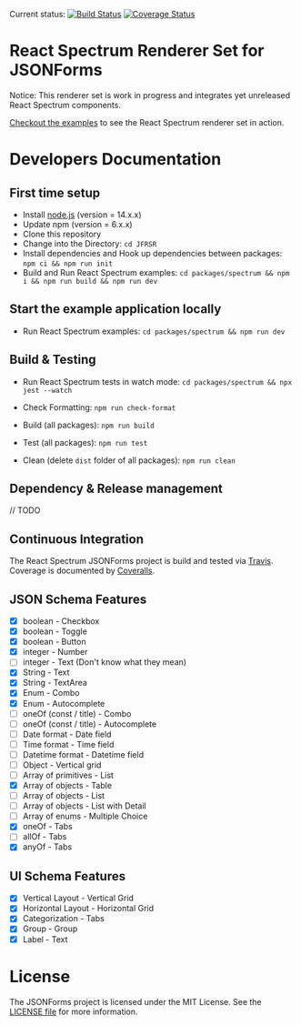 Current status: [![Build Status](https://travis-ci.com/headwirecom/jsonforms-react-spectrum-renderers.svg?branch=master)](https://travis-ci.com/headwirecom/jsonforms-react-spectrum-renderers) [![Coverage Status](https://coveralls.io/repos/headwirecom/jsonforms-react-spectrum-renderers/badge.svg?branch=master&service=github)](https://coveralls.io/github/headwirecom/jsonforms-react-spectrum-renderers?branch=master)

# React Spectrum Renderer Set for JSONForms

Notice: This renderer set is work in progress and integrates yet unreleased React Spectrum components.

[Checkout the examples](https://headwirecom.github.io/jsonforms-react-spectrum-renderers/) to see the React Spectrum renderer set in action.

# Developers Documentation

## First time setup

- Install [node.js](https://nodejs.org/) (version = 14.x.x)
- Update npm (version = 6.x.x)
- Clone this repository
- Change into the Directory: `cd JFRSR`
- Install dependencies and Hook up dependencies between packages: `npm ci && npm run init`
- Build and Run React Spectrum examples: `cd packages/spectrum && npm i && npm run build && npm run dev`

## Start the example application locally

- Run React Spectrum examples: `cd packages/spectrum && npm run dev`

## Build & Testing

- Run React Spectrum tests in watch mode: `cd packages/spectrum && npx jest --watch`
- Check Formatting: `npm run check-format`

- Build (all packages): `npm run build`
- Test (all packages): `npm run test`
- Clean (delete `dist` folder of all packages): `npm run clean`

## Dependency & Release management

// TODO

## Continuous Integration

The React Spectrum JSONForms project is build and tested via [Travis](https://travis-ci.org/). Coverage is documented by [Coveralls](https://coveralls.io).

## JSON Schema Features

- [x] boolean - Checkbox
- [x] boolean - Toggle
- [x] boolean - Button
- [x] integer - Number
- [ ] integer - Text (Don't know what they mean)
- [x] String - Text
- [x] String - TextArea
- [x] Enum - Combo
- [x] Enum - Autocomplete
- [ ] oneOf (const / title) - Combo
- [ ] oneOf (const / title) - Autocomplete
- [ ] Date format - Date field
- [ ] Time format - Time field
- [ ] Datetime format - Datetime field
- [ ] Object - Vertical grid
- [ ] Array of primitives - List
- [x] Array of objects - Table
- [ ] Array of objects - List
- [ ] Array of objects - List with Detail
- [ ] Array of enums - Multiple Choice
- [x] oneOf - Tabs
- [ ] allOf - Tabs
- [x] anyOf - Tabs

## UI Schema Features

- [x] Vertical Layout - Vertical Grid
- [x] Horizontal Layout - Horizontal Grid
- [x] Categorization - Tabs
- [x] Group - Group
- [x] Label - Text

# License

The JSONForms project is licensed under the MIT License. See the [LICENSE file](https://github.com/headwirecom/jsonforms-react-spectrum-renderers/blob/master/LICENSE) for more information.
